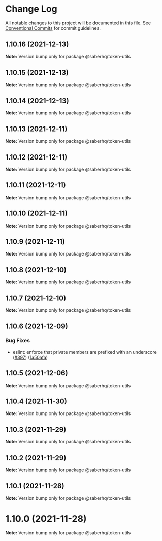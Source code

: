 # Change Log

All notable changes to this project will be documented in this file.
See [Conventional Commits](https://conventionalcommits.org) for commit guidelines.

## 1.10.16 (2021-12-13)

**Note:** Version bump only for package @saberhq/token-utils





## 1.10.15 (2021-12-13)

**Note:** Version bump only for package @saberhq/token-utils





## 1.10.14 (2021-12-13)

**Note:** Version bump only for package @saberhq/token-utils





## 1.10.13 (2021-12-11)

**Note:** Version bump only for package @saberhq/token-utils





## 1.10.12 (2021-12-11)

**Note:** Version bump only for package @saberhq/token-utils





## 1.10.11 (2021-12-11)

**Note:** Version bump only for package @saberhq/token-utils





## 1.10.10 (2021-12-11)

**Note:** Version bump only for package @saberhq/token-utils





## 1.10.9 (2021-12-11)

**Note:** Version bump only for package @saberhq/token-utils





## 1.10.8 (2021-12-10)

**Note:** Version bump only for package @saberhq/token-utils





## 1.10.7 (2021-12-10)

**Note:** Version bump only for package @saberhq/token-utils





## 1.10.6 (2021-12-09)


### Bug Fixes

* eslint: enforce that private members are prefixed with an underscore ([#397](https://github.com/saber-hq/solana-common/issues/397)) ([1a50afa](https://github.com/saber-hq/solana-common/commit/1a50afaf13cb4389ba009fd4bdf206a4db2cad93))





## 1.10.5 (2021-12-06)

**Note:** Version bump only for package @saberhq/token-utils





## 1.10.4 (2021-11-30)

**Note:** Version bump only for package @saberhq/token-utils





## 1.10.3 (2021-11-29)

**Note:** Version bump only for package @saberhq/token-utils





## 1.10.2 (2021-11-29)

**Note:** Version bump only for package @saberhq/token-utils





## 1.10.1 (2021-11-28)

**Note:** Version bump only for package @saberhq/token-utils





# 1.10.0 (2021-11-28)

**Note:** Version bump only for package @saberhq/token-utils
